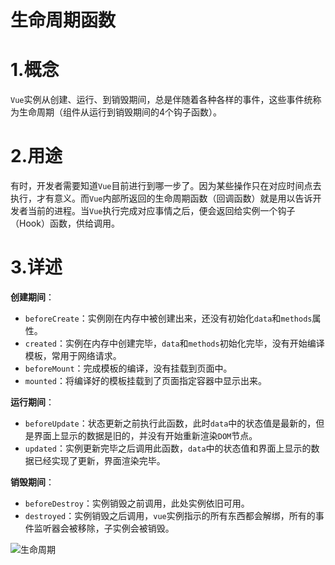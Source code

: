# 生命周期函数

# 1.概念

`Vue`实例从创建、运行、到销毁期间，总是伴随着各种各样的事件，这些事件统称为生命周期（组件从运行到销毁期间的4个钩子函数）。

# 2.用途

有时，开发者需要知道`Vue`目前进行到哪一步了。因为某些操作只在对应时间点去执行，才有意义。而`Vue`内部所返回的生命周期函数（回调函数）就是用以告诉开发者当前的进程。当`Vue`执行完成对应事情之后，便会返回给实例一个钩子（Hook）函数，供给调用。

# 3.详述

**创建期间**：

- `beforeCreate`：实例刚在内存中被创建出来，还没有初始化`data`和`methods`属性。
- `created`：实例在内存中创建完毕，`data`和`methods`初始化完毕，没有开始编译模板，常用于网络请求。
- `beforeMount`：完成模板的编译，没有挂载到页面中。
- `mounted`：将编译好的模板挂载到了页面指定容器中显示出来。

**运行期间**：

- `beforeUpdate`：状态更新之前执行此函数，此时`data`中的状态值是最新的，但是界面上显示的数据是旧的，并没有开始重新渲染`DOM`节点。
- `updated`：实例更新完毕之后调用此函数，`data`中的状态值和界面上显示的数据已经实现了更新，界面渲染完毕。

**销毁期间**：

- `beforeDestroy`：实例销毁之前调用，此处实例依旧可用。
- `destroyed`：实例销毁之后调用，`vue`实例指示的所有东西都会解绑，所有的事件监听器会被移除，子实例会被销毁。



![生命周期](C:\Users\lenovo\Desktop\2019年11月19日始\notes\Vue\img\生命周期.png)

